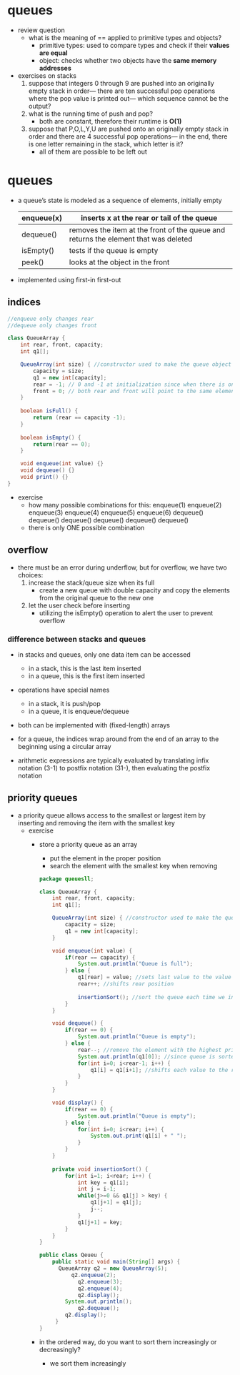 # queues


- review question
    - what is the meaning of == applied to primitive types and objects?
        - primitive types: used to compare types and check if their **values are equal**
        - object: checks whether two objects have the **same memory addresses**
- exercises on stacks
    1. suppose that integers 0 through 9 are pushed into an originally empty stack in order— there are ten successful pop operations where the pop value is printed out— which sequence cannot be the output?
    2. what is the running time of push and pop?
        - both are constant, therefore their runtime is **O(1)**
    3. suppose that P,O,L,Y,U are pushed onto an originally empty stack in order and there are 4 successful pop operations— in the end, there is one letter remaining in the stack, which letter is it? 
        - all of them are possible to be left out

# queues

- a queue’s state is modeled as a sequence of elements, initially empty
    
    
    | enqueue(x) | inserts x at the rear or tail of the queue  |
    | --- | --- |
    | dequeue() | removes the item at the front of the queue and returns the element that was deleted |
    | isEmpty() | tests if the queue is empty |
    | peek() | looks at the object in the front |
- implemented using first-in first-out

## indices

```java
//enqueue only changes rear 
//dequeue only changes front 

class QueueArray {
    int rear, front, capacity; 
    int q1[]; 

    QueueArray(int size) { //constructor used to make the queue object later
        capacity = size; 
        q1 = new int[capacity];
        rear = -1; // 0 and -1 at initialization since when there is only one element in the queue
        front = 0; // both rear and front will point to the same element so we only change rear + 1 
    }
    
    boolean isFull() {
    	return (rear == capacity -1);
    }
    
    boolean isEmpty() {
    	return(rear == 0);
    }

	void enqueue(int value) {}
	void dequeue() {}
	void print() {}
}
```

- exercise
    - how many possible combinations for this: enqueue(1) enqueue(2) enqueue(3) enqueue(4) enqueue(5) enqueue(6) dequeue() dequeue() dequeue() dequeue() dequeue() dequeue()
    - there is only ONE possible combination
    

## overflow

- there must be an error during underflow, but for overflow, we have two choices:
    1. increase the stack/queue size when its full
        - create a new queue with double capacity and copy the elements from the original queue to the new one
    2. let the user check before inserting 
        - utilizing the isEmpty() operation to alert the user to prevent overflow

### difference between stacks and queues

- in stacks and queues, only one data item can be accessed
    - in a stack, this is the last item inserted
    - in a queue, this is the first item inserted

- operations have special names
    - in a stack, it is push/pop
    - in a queue, it is enqueue/dequeue
- both can be implemented with (fixed-length) arrays
- for a queue, the indices wrap around from the end of an array to the beginning using a circular array
- arithmetic expressions are typically evaluated by translating infix notation (3-1) to postfix notation (31-), then evaluating the postfix notation

## priority queues

- a priority queue allows access to the smallest or largest item by inserting and removing the item with the smallest key
    - exercise
        - store a priority queue as an array
            - put the element in the proper position
            - search the element with the smallest key when removing
            
            ```java
            package queuesll;
            
            class QueueArray {
                int rear, front, capacity; 
                int q1[]; 
            
                QueueArray(int size) { //constructor used to make the queue object later
                    capacity = size; 
                    q1 = new int[capacity];
                }
            
                void enqueue(int value) {
                    if(rear == capacity) { 
                        System.out.println("Queue is full");
                    } else {
                        q1[rear] = value; //sets last value to the value
                        rear++; //shifts rear position
                        
                        insertionSort(); //sort the queue each time we insert a new value
                    }
                }
            
                void dequeue() {
                    if(rear == 0) {
                        System.out.println("Queue is empty");
                    } else {
                    	rear--; //remove the element with the highest priority (at the front) 
                    	System.out.println(q1[0]); //since queue is sorted, highest priority is q1[0]
                        for(int i=0; i<rear-1; i++) {
                            q1[i] = q1[i+1]; //shifts each value to the right
                        }
                    }
                }
            
                void display() {
                    if(rear == 0) {
                        System.out.println("Queue is empty");
                    } else {
                        for(int i=0; i<rear; i++) {
                            System.out.print(q1[i] + " ");
                        }
                    }
                }
                
                private void insertionSort() {
                	for(int i=1; i<rear; i++) {
                		int key = q1[i];
                		int j = i-1;
                		while(j>=0 && q1[j] > key) {
                			q1[j+1] = q1[j];
                			j--;
                		}
                		q1[j+1] = key;
                	}
                }
            }
            
            public class Qeueu {
            	public static void main(String[] args) {
            	  QueueArray q2 = new QueueArray(5);
            		  q2.enqueue(2);
            			q2.enqueue(3);
            			q2.enqueue(4);
            			q2.display();
            	    System.out.println();
            			q2.dequeue();
            	    q2.display();
            	 }
            }
            ```
            
        - in the ordered way, do you want to sort them increasingly or decreasingly?
            - we sort them increasingly
